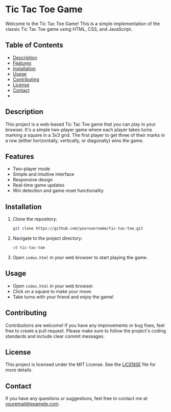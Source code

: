 # Tic Tac Toe Game

Welcome to the Tic Tac Toe Game! This is a simple implementation of the classic Tic Tac Toe game using HTML, CSS, and JavaScript.

## Table of Contents

- [Description](#description)
- [Features](#features)
- [Installation](#installation)
- [Usage](#usage)
- [Contributing](#contributing)
- [License](#license)
- [Contact](#contact)
- 

## Description

This project is a web-based Tic Tac Toe game that you can play in your browser. It's a simple two-player game where each player takes turns marking a square in a 3x3 grid. The first player to get three of their marks in a row (either horizontally, vertically, or diagonally) wins the game.


## Features

- Two-player mode
- Simple and intuitive interface
- Responsive design
- Real-time game updates
- Win detection and game reset functionality


## Installation

1. Clone the repository:
    ```bash
    git clone https://github.com/yourusername/tic-tac-toe.git
    ```

2. Navigate to the project directory:
    ```bash
    cd tic-tac-toe
    ```

3. Open `index.html` in your web browser to start playing the game.

## Usage

- Open `index.html` in your web browser.
- Click on a square to make your move.
- Take turns with your friend and enjoy the game!

## Contributing

Contributions are welcome! If you have any improvements or bug fixes, feel free to create a pull request. Please make sure to follow the project's coding standards and include clear commit messages.

## License

This project is licensed under the MIT License. See the [LICENSE](LICENSE) file for more details.

## Contact

If you have any questions or suggestions, feel free to contact me at [youremail@example.com](mailto:youremail@example.com).
